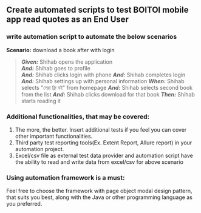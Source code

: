 ## Create automated scripts to test BOITOI mobile app read quotes as an End User

### write automation script to automate the below scenarios

**Scenario:** download a book after with login

> **_Given:_** Shihab opens the application  
> **_And:_** Shihab goes to profile  
> **_And:_** Shihab clicks login with phone
> **_And:_** Shihab completes login
> **_And:_** Shihab settings up with personal information
> **_When:_** Shihab selects "সেরা ফ্রি বই" from homepage
> **_And:_** Shihab selects second book from the list
> **_And:_** Shihab clicks download for that book
> **_Then:_** Shihab starts reading it
### Additional functionalities, that may be covered:

1. The more, the better. Insert additional tests if you feel you
   can cover other important functionalities.
2. Third party test reporting tools(Ex. Extent Report, Allure report) in your automation project.
3. Excel/csv file as external test data provider and automation script have the ability to read and
   write data from excel/csv for above scenario

### Using automation framework is a must:

Feel free to choose the framework with page object modal design pattern, that suits you best, along with the
Java or other programming language as you preferred.


